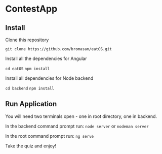 # ContestApp


## Install
Clone this repository

`git clone https://github.com/bromasan/eatOS.git`

Install all the dependencies for Angular

`cd eatOS`
`npm install`

Install all dependencies for Node backend

`cd backend`
`npm install`

## Run Application
You will need two terminals open - one in root directory, one in backend.

In the backend command prompt run:
`node server` or `nodeman server`

In the root command prompt run:
`ng serve`

Take the quiz and enjoy!

